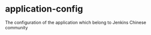 # application-config
The configuration of the application which belong to Jenkins Chinese community
